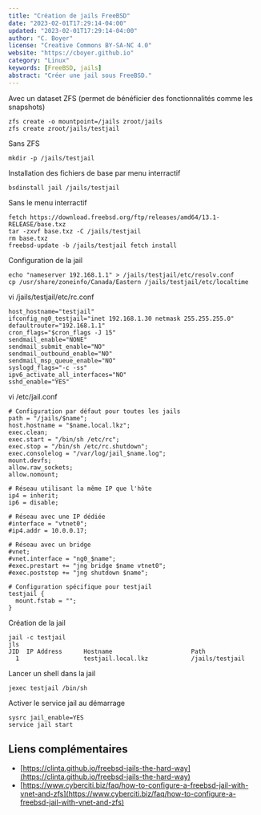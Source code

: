 ```yaml
---
title: "Création de jails FreeBSD"
date: "2023-02-01T17:29:14-04:00"
updated: "2023-02-01T17:29:14-04:00"
author: "C. Boyer"
license: "Creative Commons BY-SA-NC 4.0"
website: "https://cboyer.github.io"
category: "Linux"
keywords: [FreeBSD, jails]
abstract: "Créer une jail sous FreeBSD."
---
```



Avec un dataset ZFS (permet de bénéficier des fonctionnalités comme les snapshots)
```console
zfs create -o mountpoint=/jails zroot/jails
zfs create zroot/jails/testjail
```

Sans ZFS
```console
mkdir -p /jails/testjail
```

Installation des fichiers de base par menu interractif
```console
bsdinstall jail /jails/testjail
```

Sans le menu interractif
```console
fetch https://download.freebsd.org/ftp/releases/amd64/13.1-RELEASE/base.txz
tar -zxvf base.txz -C /jails/testjail
rm base.txz
freebsd-update -b /jails/testjail fetch install
```

Configuration de la jail
```console
echo "nameserver 192.168.1.1" > /jails/testjail/etc/resolv.conf
cp /usr/share/zoneinfo/Canada/Eastern /jails/testjail/etc/localtime
```

vi /jails/testjail/etc/rc.conf
```
host_hostname="testjail"
ifconfig_ng0_testjail="inet 192.168.1.30 netmask 255.255.255.0"
defaultrouter="192.168.1.1"
cron_flags="$cron_flags -J 15"
sendmail_enable="NONE"
sendmail_submit_enable="NO"
sendmail_outbound_enable="NO"
sendmail_msp_queue_enable="NO"
syslogd_flags="-c -ss"
ipv6_activate_all_interfaces="NO"
sshd_enable="YES"
```

vi /etc/jail.conf
```
# Configuration par défaut pour toutes les jails
path = "/jails/$name";
host.hostname = "$name.local.lkz";
exec.clean;
exec.start = "/bin/sh /etc/rc";
exec.stop = "/bin/sh /etc/rc.shutdown";
exec.consolelog = "/var/log/jail_$name.log";
mount.devfs;
allow.raw_sockets;
allow.nomount;

# Réseau utilisant la même IP que l'hôte
ip4 = inherit;
ip6 = disable;

# Réseau avec une IP dédiée
#interface = "vtnet0";
#ip4.addr = 10.0.0.17;

# Réseau avec un bridge
#vnet; 
#vnet.interface = "ng0_$name";
#exec.prestart += "jng bridge $name vtnet0";
#exec.poststop += "jng shutdown $name";

# Configuration spécifique pour testjail
testjail {
  mount.fstab = "";
}
```

Création de la jail
```console
jail -c testjail
jls
JID  IP Address      Hostname                      Path
  1                  testjail.local.lkz            /jails/testjail
```

Lancer un shell dans la jail
```console
jexec testjail /bin/sh
```

Activer le service jail au démarrage
```console
sysrc jail_enable=YES
service jail start
```

## Liens complémentaires

 - [https://clinta.github.io/freebsd-jails-the-hard-way](https://clinta.github.io/freebsd-jails-the-hard-way)
 - [https://www.cyberciti.biz/faq/how-to-configure-a-freebsd-jail-with-vnet-and-zfs](https://www.cyberciti.biz/faq/how-to-configure-a-freebsd-jail-with-vnet-and-zfs)
